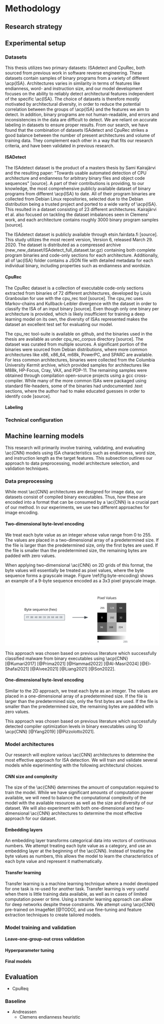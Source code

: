 # Methodology

## Research strategy

## Experimental setup

### Datasets

This thesis utilizes two primary datasets: ISAdetect and CpuRec, both sourced from previous work in software reverse engineering. These datasets contain samples of binary programs from a variety of different \acp{ISA}. Architectures varies in similarity in terms of features like endianness, word- and instruction size, and our model development focuses on the ability to reliably detect architectural features independent of the specific \ac{ISA}. The choice of datasets is therefore mostly motivated by architectural diversity, in order to reduce the potential correlation between the groups of \acp{ISA} and the features we aim to detect. In addition, binary programs are not human-readable, and errors and inconsistencies in the data are difficult to detect. We are reliant on accurate labeling in datasets to ensure proper results. From our search, we have found that the combination of datasets ISAdetect and CpuRec strikes a good balance between the number of present architectures and volume of training data. They complement each other in a way that fits our research criteria, and have been validated in previous research.

#### ISADetect

The ISAdetect dataset is the product of a masters thesis by Sami Kairajärvi and the resulting paper: "Towards usable automated detection of CPU architecture and endianness for arbitrary binary files and object code sequences" [source]. A part of their contributions is providing, to our knowledge, the most comprehensive publicly available dataset of binary programs from different \acp{ISA} to date. All of their program binaries are collected from Debian Linux repositories, selected due to the Debian distribution being a trusted project and ported to a wide varity of \acp{ISA}. This resulted in a dataset consisting of 23 different architectures. Kairajärvi et al. also focused on tackling the dataset imbalances seen in Clemens' work, and each architecture contains roughly 3000 binary program samples [source].

The ISAdetect dataset is publicly available through etsin.fairdata.fi [source]. This study utilizes the most recent version, Version 6, released March 29. 2020. The dataset is distributed as a compressed archive (new_new_dataset/ISAdetect_full_dataset.tar.gz) containing both complete program binaries and code-only sections for each architecture. Additionally, all of \ac{ISA} folder contains a JSON file with detailed metadata for each individual binary, including properties such as endianness and wordsize.

#### CpuRec

The CpuRec dataset is a collection of executable code-only sections extracted from binaries of 72 different architectures, developed by Louis Granboulan for use with the cpu_rec tool [source]. The cpu_rec uses Markov-chains and Kullback-Leibler divergence with the dataset in order to classify the ISA of an input binary [source]. Even though only one binary per architecture is provided, which is likely insufficient for training a deep learning model on its own, the diversity of ISAs represented makes the dataset an excellent test set for evaluating our model.

The cpu_rec tool-suite is available on github, and the binaries used in the thesis are available as under cpu_rec_corpus directory [source]. The dataset was curated from multiple sources. A significant portion of the binaries were sourced from Debian distributions, where more common architectures like x86, x86_64, m68k, PowerPC, and SPARC are available. For less common architectures, binaries were collected from the Columbia University Kermit archive, which provided samples for architectures like M88k, HP-Focus, Cray, VAX, and PDP-11. The remaining samples were obtained through compilation open-source projects using a gcc cross-compiler. While many of the more common ISAs were packaged using standard file-headers, some of the binaries had undocumented .text sections, where the author had to make educated guesses in order to identify code [source].

#### Labeling

<!-- from Andressen master. own section or in both cpu-rec and isadetect  -->

### Technical configuration

## Machine learning models

This research will primarily involve training, validating, and evaluating \ac{CNN} models using ISA characteristics such as endianness, word size, and instruction length as the target features. This subsection outlines our approach to data preprocessing, model architecture selection, and validation techniques.

### Data preprocessing

While most \ac{CNN} architectures are designed for image data, our datasets consist of compiled binary executables. Thus, how these are encoded into a format that can be consumed by a \ac{CNN} is a crucial part of our method. In our experiments, we use two different approaches for image encoding.

#### Two-dimensional byte-level encoding

We treat each byte value as an integer whose value range from 0 to 255. The values are placed in a two-dimensional array of a predetermined size. If the file is larger than the predetermined size, only the first bytes are used. If the file is smaller than the predetermined size, the remaining bytes are padded with zero values.

When applying two-dimensional \ac{CNN} on 2D grids of this format, the byte values will essentially be treated as pixel values, where the byte sequence forms a grayscale image. Figure \ref{fig:byte-encoding} shows an example of a 9-byte sequence encoded as a 3x3 pixel grayscale image.

![Encoding bytes as a grayscale image. \label{fig:byte-encoding}](images/byte-encoding.svg)

This approach was chosen based on previous literature which successfully classified malware from binary executables using \acp{CNN} [@Kumari2017] [@Prima2021] [@Hammad2022] [@Al-Masri2024] [@El-Shafai2021] [@Alvee2021] [@Liang2021] [@Son2022].

#### One-dimensional byte-level encoding

Similar to the 2D approach, we treat each byte as an integer. The values are placed in a one-dimensional array of a predetermined size. If the file is larger than the predetermined size, only the first bytes are used. If the file is smaller than the predetermined size, the remaining bytes are padded with zero values.

This approach was chosen based on previous literature which successfully detected compiler optimization levels in binary executables using 1D \acp{CNN} [@Yang2019] [@Pizzolotto2021].

### Model architectures

Our research will explore various \ac{CNN} architectures to determine the most effective approach for ISA detection. We will train and validate several models while experimenting with the following architectural choices.

#### CNN size and complexity

The size of the \ac{CNN} determines the amount of computation required to train the model. While we have significant amounts of computation power available, we will need to balance the computational complexity of the model with the available resources as well as the size and diversity of our dataset. We will also experiment with both one-dimensional and two-dimensional \ac{CNN} architectures to determine the most effective approach for our dataset.

#### Embedding layers

An embedding layer transforms categorical data into vectors of continuous numbers. We attempt treating each byte value as a category, and use an embedding layer at the beginning of the \ac{CNN}. Instead of treating the byte values as numbers, this allows the model to learn the characteristics of each byte value and represent it mathematically.

#### Transfer learning

Transfer learning is a machine learning technique where a model developed for one task is re-used for another task. Transfer learning is very useful when there is little training data available, as well as in cases of limited computation power or time. Using a transfer learning approach can allow for deep networks despite these constraints. We attempt using \acp{CNN} pre-trained on ImageNet [@TODO], and use fine-tuning and feature extraction techniques to create tailored models.

### Model training and validation

#### Leave-one-group-out cross validation

#### Hyperparameter tuning

#### Final models

## Evaluation

- CpuReq

### Baseline

- Andreassen
  - Clemens endianness heuristic
